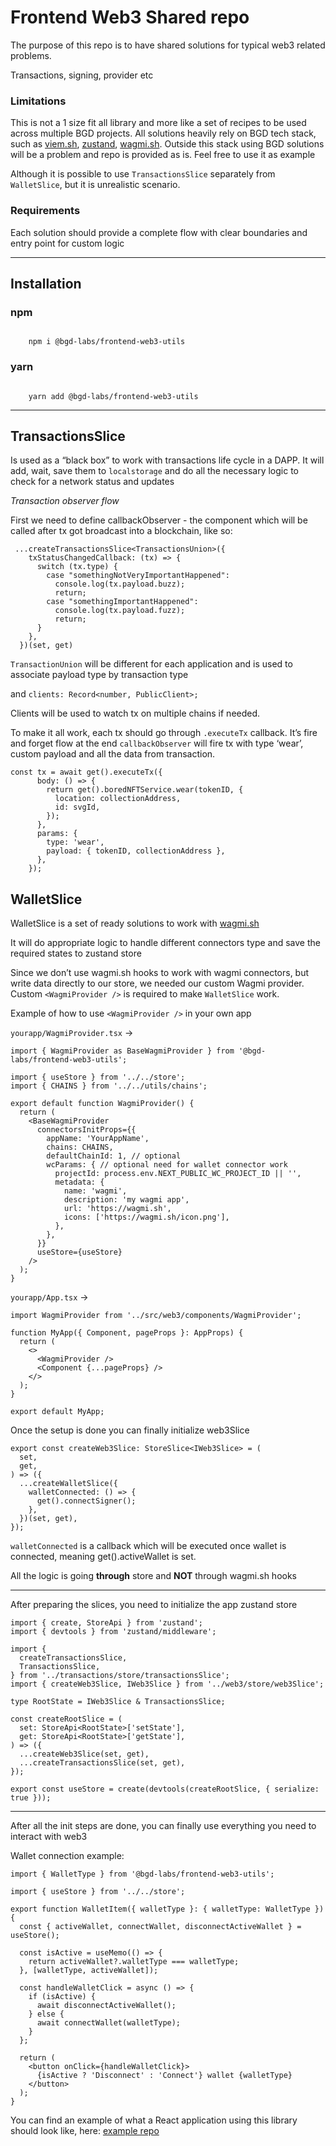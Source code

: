 # Frontend Web3 Shared repo

The purpose of this repo is to have shared solutions for typical web3 related problems.

Transactions, signing, provider etc

### Limitations

This is not a 1 size fit all library and more like a set of recipes to be used across multiple BGD projects. 
All solutions heavily rely on BGD tech stack, such as [viem.sh](https://viem.sh/), [zustand](https://github.com/pmndrs/zustand), [wagmi.sh](https://wagmi.sh/).
Outside this stack using BGD solutions will be a problem and repo is provided as is. Feel free to use it as example

Although it is possible to use `TransactionsSlice` separately from `WalletSlice`, but it is unrealistic scenario.

### Requirements

Each solution should provide a complete flow with clear boundaries and entry point for custom logic

---
## Installation

### npm
<code>
    npm i @bgd-labs/frontend-web3-utils
</code>

### yarn
<code>
    yarn add @bgd-labs/frontend-web3-utils
</code>

---

## TransactionsSlice

Is used as a “black box” to work with transactions life cycle in a DAPP. 
It will add, wait, save them to `localstorage` and do all the necessary logic to check for a network status and updates

*Transaction observer flow*

First we need to define callbackObserver - the component which will be called after tx got broadcast into a blockchain, like so:

```tsx
 ...createTransactionsSlice<TransactionsUnion>({
    txStatusChangedCallback: (tx) => {
      switch (tx.type) {
        case "somethingNotVeryImportantHappened":
          console.log(tx.payload.buzz);
          return;
        case "somethingImportantHappened":
          console.log(tx.payload.fuzz);
          return;
      }
    },
  })(set, get)
```

`TransactionUnion`  will be different for each application and is used to associate payload type by transaction type

and `clients: Record<number, PublicClient>;`

Clients will be used to watch tx on multiple chains if needed.

To make it all work, each tx should go through `.executeTx`  callback. It’s fire and forget flow at the end `callbackObserver` 
will fire tx with type ‘wear’, custom payload and all the data from transaction.

```tsx
const tx = await get().executeTx({
      body: () => {
        return get().boredNFTService.wear(tokenID, {
          location: collectionAddress,
          id: svgId,
        });
      },
      params: {
        type: 'wear',
        payload: { tokenID, collectionAddress },
      },
    });
```

## WalletSlice

WalletSlice is a set of ready solutions to work with [wagmi.sh](https://wagmi.sh/)

It will do appropriate logic to handle different connectors type and save the required states to zustand store

Since we don’t use wagmi.sh hooks to work with wagmi connectors, but write data directly to our store, we needed our custom Wagmi provider. Custom `<WagmiProvider />` is required to make `WalletSlice` work.

Example of how to use `<WagmiProvider />` in your own app

`yourapp/WagmiProvider.tsx` →
```tsx
import { WagmiProvider as BaseWagmiProvider } from '@bgd-labs/frontend-web3-utils';

import { useStore } from '../../store';
import { CHAINS } from '../../utils/chains';

export default function WagmiProvider() {
  return (
    <BaseWagmiProvider
      connectorsInitProps={{
        appName: 'YourAppName',
        chains: CHAINS,
        defaultChainId: 1, // optional
        wcParams: { // optional need for wallet connector work
          projectId: process.env.NEXT_PUBLIC_WC_PROJECT_ID || '',
          metadata: {
            name: 'wagmi',
            description: 'my wagmi app',
            url: 'https://wagmi.sh',
            icons: ['https://wagmi.sh/icon.png'],
          },
        },
      }}
      useStore={useStore}
    />
  );
}
```

`yourapp/App.tsx`  →

```tsx
import WagmiProvider from '../src/web3/components/WagmiProvider';

function MyApp({ Component, pageProps }: AppProps) {
  return (
    <>
      <WagmiProvider />
      <Component {...pageProps} />
    </>
  );
}

export default MyApp;

```

Once the setup is done you can finally initialize web3Slice

```tsx
export const createWeb3Slice: StoreSlice<IWeb3Slice> = (
  set,
  get,
) => ({
  ...createWalletSlice({
    walletConnected: () => {
      get().connectSigner();
    },
  })(set, get),
});
```

`walletConnected` is a callback which will be executed once wallet is connected, meaning get().activeWallet is set.

All the logic is going **through** store and **NOT** through wagmi.sh hooks

-------

After preparing the slices, you need to initialize the app zustand store
```tsx
import { create, StoreApi } from 'zustand';
import { devtools } from 'zustand/middleware';

import {
  createTransactionsSlice,
  TransactionsSlice,
} from '../transactions/store/transactionsSlice';
import { createWeb3Slice, IWeb3Slice } from '../web3/store/web3Slice';

type RootState = IWeb3Slice & TransactionsSlice;

const createRootSlice = (
  set: StoreApi<RootState>['setState'],
  get: StoreApi<RootState>['getState'],
) => ({
  ...createWeb3Slice(set, get),
  ...createTransactionsSlice(set, get),
});

export const useStore = create(devtools(createRootSlice, { serialize: true }));
```

----

After all the init steps are done, you can finally use everything you need to interact with web3

Wallet connection example:
```tsx
import { WalletType } from '@bgd-labs/frontend-web3-utils';

import { useStore } from '../../store';

export function WalletItem({ walletType }: { walletType: WalletType }) {
  const { activeWallet, connectWallet, disconnectActiveWallet } = useStore();

  const isActive = useMemo(() => {
    return activeWallet?.walletType === walletType;
  }, [walletType, activeWallet]);

  const handleWalletClick = async () => {
    if (isActive) {
      await disconnectActiveWallet();
    } else {
      await connectWallet(walletType);
    }
  };

  return (
    <button onClick={handleWalletClick}>
      {isActive ? 'Disconnect' : 'Connect'} wallet {walletType}
    </button>
  );
}
```

You can find an example of what a React application using this library should look like, here: [example repo](https://github.com/bgd-labs/fe-shared-examples/tree/main/front-end)